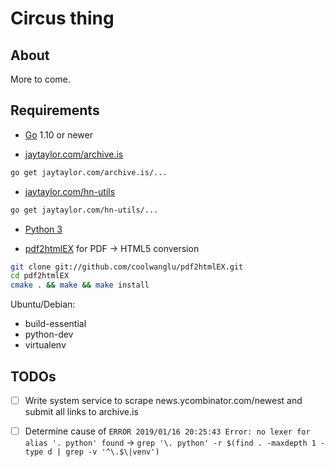 # Circus thing

## About

More to come.

## Requirements

* [Go](https://golang.org) 1.10 or newer

* [jaytaylor.com/archive.is](https://jaytaylor.com/archive.is)

```bash
go get jaytaylor.com/archive.is/...
```

* [jaytaylor.com/hn-utils](jaytaylor.com/hn-utils)

```bash
go get jaytaylor.com/hn-utils/...
```

* [Python 3](https://www.python.org/download/releases/3.0/)

* [pdf2htmlEX](https://github.com/coolwanglu/pdf2htmlEX) for PDF -> HTML5 conversion

```bash
git clone git://github.com/coolwanglu/pdf2htmlEX.git
cd pdf2htmlEX
cmake . && make && make install
```

Ubuntu/Debian:

* build-essential
* python-dev
* virtualenv

## TODOs

- [ ] Write system service to scrape news.ycombinator.com/newest and submit all links to archive.is

- [ ] Determine cause of `ERROR 2019/01/16 20:25:43 Error: no lexer for alias '. python' found` -> `grep '\. python' -r $(find . -maxdepth 1 -type d | grep -v '^\.$\|venv')`

